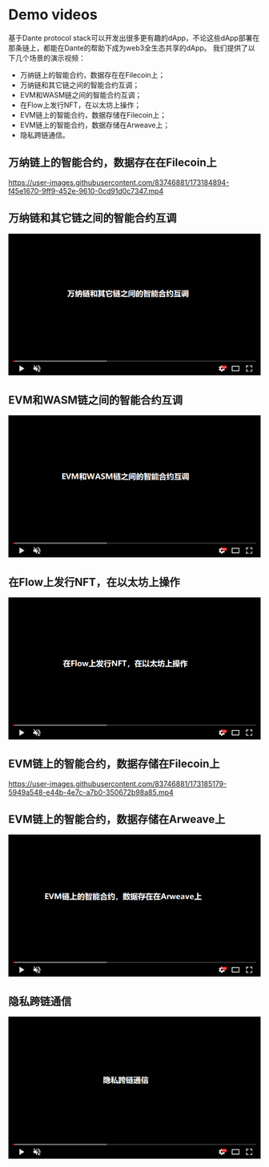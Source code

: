 # Demo videos

基于Dante protocol stack可以开发出很多更有趣的dApp，不论这些dApp部署在那条链上，都能在Dante的帮助下成为web3全生态共享的dApp。
我们提供了以下几个场景的演示视频：
* 万纳链上的智能合约，数据存在在Filecoin上；
* 万纳链和其它链之间的智能合约互调；
* EVM和WASM链之间的智能合约互调；
* 在Flow上发行NFT，在以太坊上操作；
* EVM链上的智能合约，数据存储在Filecoin上；
* EVM链上的智能合约，数据存储在Arweave上；
* 隐私跨链通信。

## 万纳链上的智能合约，数据存在在Filecoin上
https://user-images.githubusercontent.com/83746881/173184894-f45e1670-9ff9-452e-9610-0cd91d0c7347.mp4



## 万纳链和其它链之间的智能合约互调
[![万纳链和其它链之间的智能合约互调](https://github.com/wanxiang-blockchain/2022-Wanxiang-Blockchain-Spring-Hackathon-Dante-Network/blob/main/demo-video/image/%E4%B8%87%E7%BA%B3%E9%93%BE%E5%92%8C%E5%85%B6%E5%AE%83%E9%93%BE%E4%B9%8B%E9%97%B4%E7%9A%84%E6%99%BA%E8%83%BD%E5%90%88%E7%BA%A6%E4%BA%92%E8%B0%83.png)](https://wanxiang-dante.oss-cn-hangzhou.aliyuncs.com/venachain-other%20chains.mp4)



## EVM和WASM链之间的智能合约互调
[![EVM和WASM链之间的智能合约互调](https://github.com/wanxiang-blockchain/2022-Wanxiang-Blockchain-Spring-Hackathon-Dante-Network/blob/main/demo-video/image/EVM%E5%92%8CWASM%E9%93%BE%E4%B9%8B%E9%97%B4%E7%9A%84%E6%99%BA%E8%83%BD%E5%90%88%E7%BA%A6%E4%BA%92%E8%B0%83.png)](https://wanxiang-dante.oss-cn-hangzhou.aliyuncs.com/basic%20functions.mp4)



## 在Flow上发行NFT，在以太坊上操作
[![在Flow上发行NFT，在以太坊上操作](https://github.com/wanxiang-blockchain/2022-Wanxiang-Blockchain-Spring-Hackathon-Dante-Network/blob/main/demo-video/image/%E5%9C%A8Flow%E4%B8%8A%E5%8F%91%E8%A1%8CNFT%EF%BC%8C%E5%9C%A8%E4%BB%A5%E5%A4%AA%E5%9D%8A%E4%B8%8A%E6%93%8D%E4%BD%9C.png)](https://wanxiang-dante.oss-cn-hangzhou.aliyuncs.com/NFT%20on%20Flow%20extends%20to%20Opensea.mp4)



## EVM链上的智能合约，数据存储在Filecoin上
https://user-images.githubusercontent.com/83746881/173185179-5949a548-e44b-4e7c-a7b0-350672b98a85.mp4



## EVM链上的智能合约，数据存储在Arweave上
[![EVM链上的智能合约，数据存在在Arweave上](https://github.com/wanxiang-blockchain/2022-Wanxiang-Blockchain-Spring-Hackathon-Dante-Network/blob/main/demo-video/image/EVM%E9%93%BE%E4%B8%8A%E7%9A%84%E6%99%BA%E8%83%BD%E5%90%88%E7%BA%A6%EF%BC%8C%E6%95%B0%E6%8D%AE%E5%AD%98%E5%9C%A8%E5%9C%A8Arweave%E4%B8%8A.png)](https://wanxiang-dante.oss-cn-hangzhou.aliyuncs.com/Special%20router%20serves%20for%20storage%20on%20Arweave.mp4)



## 隐私跨链通信
[![隐私跨链通信](https://github.com/wanxiang-blockchain/2022-Wanxiang-Blockchain-Spring-Hackathon-Dante-Network/blob/main/demo-video/image/%E9%9A%90%E7%A7%81%E8%B7%A8%E9%93%BE%E9%80%9A%E4%BF%A1.png)](https://wanxiang-dante.oss-cn-hangzhou.aliyuncs.com/privacy-message.mp4)
